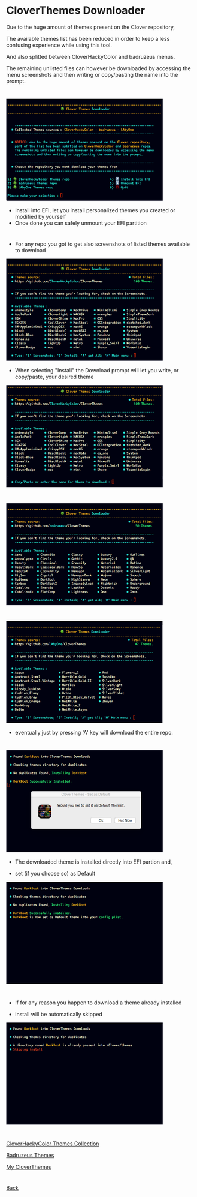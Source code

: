 # CloverThemes Downloader


Due to the huge amount of themes present on the Clover repository,

The available themes list has been reduced in order to keep a less confusing experience while using this tool.

And also splitted between CloverHackyColor and badruzeus menus.

The remaining unlisted files can however be downloaded by accessing the menu screenshots and then writing or copy/pasting the name into the prompt.

#

<img src="Downloader.png" width="418" height="272">

 - Install into EFI, let you install personalized themes you created or modified by yourself
 - Once done you can safely unmount your EFI partition

#

 - For any repo you got to get also screenshots of listed themes available 
 to  download
 
<img src="CloverHackyColor.png" width="418" height="272">

- When selecting "Install" the Download prompt will let you write, or copy/paste, your desired theme

<img src="CloverHackyColora.png" width="418" height="272">

#

<img src="Themes3.png" width="418" height="272">

#

<img src="Themes4.png" width="418" height="272">

- eventually just by pressing 'A' key  will download the entire repo. 

#

<img src="Install.png" width="418" height="272">

- The downloaded theme is installed directly into EFI partion and,

- set (if you choose so) as Default

<img src="Install2.png" width="418" height="272">

#

 - If for any reason you happen to download a theme already installed
 
 - install will be automatically skipped
 
<img src="Install_alt.png" width="418" height="272">
 
#

[CloverHackyColor Themes Collection](Themes2.md)

[Badruzeus Themes](Themes3.md)

[My CloverThemes](Themes.md)

#

[Back](https://github.com/LAbyOne/CloverThemes-Downloader)

